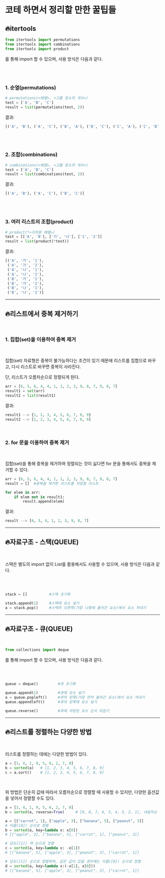 # 코테 하면서 정리할 만한 꿀팁들

## **🔥itertools**

```python
from itertools import permutations
from itertools import combinations
from itertools import product
```

를 통해 import 할 수 있으며, 사용 방식은 다음과 같다.

</br>
</br>

### **1. 순열(permutations)**

```python
# permutations(<배열>, <고를 원소의 개수>)
test = ['A', 'B', 'C']
result = list(permutations(test, 2))
```

결과:
```python
[('A', 'B'), ('A', 'C'), ('B', 'A'), ('B', 'C'), ('C', 'A'), ('C', 'B')]
```

</br>
</br>

### **2. 조합(combinations)**

```python
# combinations(<배열>, <고를 원소의 개수>)
test = ['A', 'B', 'C']
result = list(combinations(test, 2))
```

결과:
```python
[('A', 'B'), ('A', 'C'), ('B', 'C')]
```

</br>
</br>

### **3. 여러 리스트의 조합(product)**

```python
# product(*<이차원 배열>)
test = [['A', 'B'], ['가', '나'], ['1', '2']]
result = list(product(*test))
```

결과:
```python
[('A', '가', '1'),
 ('A', '가', '2'),
 ('A', '나', '1'),
 ('A', '나', '2'),
 ('B', '가', '1'),
 ('B', '가', '2'),
 ('B', '나', '1'),
 ('B', '나', '2')]
```

---

## **🔥리스트에서 중복 제거하기**

</br>

### **1. 집합(set)을 이용하여 중복 제거**

</br>

집합(set) 자료형은 중복이 불가능하다는 조건이 있기 때문에 리스트를 집합으로 바꾸고, 다시 리스트로 바꾸면 중복이 사라진다.

단, 리스트가 오름차순으로 정렬되게 된다.

```python
arr = [6, 5, 6, 4, 4, 1, 1, 2, 3, 9, 8, 7, 9, 8, 7]
result1 = set(arr)
result2 = list(result1)
```

결과:

```python
result1 --> {1, 2, 3, 4, 5, 6, 7, 8, 9}
result2 --> [1, 2, 3, 4, 5, 6, 7, 8, 9]
```

</br>

### **2. for 문을 이용하여 중복 제거**

</br>

집합(set)을 통해 중복을 제거하며 정렬되는 것이 싫다면 for 문을 통해서도 중복을 제거할 수 있다.

```python
arr = [6, 5, 6, 4, 4, 1, 1, 2, 3, 9, 8, 7, 9, 8, 7]
result = []  #중복을 제거한 리스트를 저장할 리스트

for elem in arr:
    if elem not in result1:
        result.append(elem)
```

결과:

```python
result --> [6, 5, 4, 1, 2, 3, 9, 8, 7]
```

---

## **🔥자료구조 - 스택(QUEUE)**

</br>

스택은 별도의 import 없이 List를 활용해서도 사용할 수 있으며, 사용 방식은 다음과 같다.

</br>
</br>

```python
stack = []          #스택 초기화

stack.append(1)     #스택에 요소 넣기
a = stack.pop()     #스택의 오른쪽(가장 나중에 들어간 요소)에서 요소 꺼내기
```

---

## **🔥자료구조 - 큐(QUEUE)**

</br>

```python
from collections import deque
```

를 통해 import 할 수 있으며, 사용 방식은 다음과 같다.

</br>
</br>

```python
queue = deque()         #큐 초기화

queue.append(1)         #큐에 요소 넣기
a = queue.popleft()     #큐의 왼쪽(가장 먼저 들어간 요소)에서 요소 꺼내기
queue.appendleft()      #큐의 왼쪽에 요소 넣기

queue.reverse()         #큐에 저장된 요소 순서 뒤집기
```

---

## **🔥리스트를 정렬하는 다양한 방법**

</br>

리스트를 정렬하는 데에는 다양한 방법이 있다.

```python
a = [3, 4, 1, 9, 5, 6, 2, 7, 8]
b = sorted(a)	# [1, 2, 3, 4, 5, 6, 7, 8, 9]
c = a.sort()	# [1, 2, 3, 4, 5, 6, 7, 8, 9]
```

</br>

위 방법은 단순히 값에 따라서 오름차순으로 정렬할 때 사용할 수 있지만,
다양한 옵션값을 넣어서 정렬할 수도 있다.

```python
a = [3, 4, 1, 9, 5, 6, 2, 7, 8]
b = sorted(a, reverse=True)		# [9, 8, 7, 6, 5, 4, 3, 2, 1], 내림차순
```

```python
a = [["carrot", 1], ["apple", 3], ["banana", 5], ["peanut", 3]]
# 이름([0]) 순으로 정렬
b = sorted(a, key=lambda x: x[0])
# [["apple", 3], ["banana", 5], ["carrot", 1], ["peanut", 3]]

# 당도([1]) 역 순으로 정렬
c = sorted(a, key=lambda x: -x[1])
# [["banana", 5], ["apple", 3], ["peanut", 3], ["carrot", 1]]

# 당도([1]) 순으로 정렬하며, 같은 값이 있을 경우에는 이름([0]) 순으로 정렬
d = sorted(a, key=lambda x:(-x[1], x[0]))
# [["banana", 5], ["apple", 3], ["peanut", 3], ["carrot", 1]]
```
